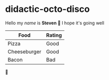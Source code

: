 # didactic-octo-disco

Hello my *name* is **Steven**
:saluting_face:
I hope it's going well

Food|Rating
-|-
Pizza|Good
Cheeseburger|Good
Bacon|Bad
:shushing_face: